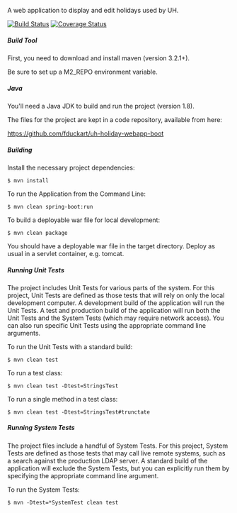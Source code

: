 A web application to display and edit holidays used by UH.

[![Build Status](https://travis-ci.org/fduckart/uh-holiday-webapp-boot.png?branch=master)](https://travis-ci.org/fduckart/uh-holiday-webapp-boot)
[![Coverage Status](https://coveralls.io/repos/github/fduckart/uh-holiday-webapp-boot/badge.svg)](https://coveralls.io/github/fduckart/uh-holiday-webapp-boot)
##### Build Tool
First, you need to download and install maven (version 3.2.1+).

Be sure to set up a M2_REPO environment variable.

##### Java
You'll need a Java JDK to build and run the project (version 1.8).

The files for the project are kept in a code repository,
available from here:

https://github.com/fduckart/uh-holiday-webapp-boot

##### Building
Install the necessary project dependencies:

    $ mvn install

To run the Application from the Command Line:

    $ mvn clean spring-boot:run

To build a deployable war file for local development:

    $ mvn clean package

You should have a deployable war file in the target directory.
Deploy as usual in a servlet container, e.g. tomcat.

##### Running Unit Tests
The project includes Unit Tests for various parts of the system.
For this project, Unit Tests are defined as those tests that will
rely on only the local development computer.
A development build of the application will run the Unit Tests.
A test and production build of the application will run both the
Unit Tests and the System Tests (which may require network access).
You can also run specific Unit Tests using the appropriate command
line arguments.

To run the Unit Tests with a standard build:

    $ mvn clean test

To run a test class:

    $ mvn clean test -Dtest=StringsTest

To run a single method in a test class:

    $ mvn clean test -Dtest=StringsTest#trunctate

##### Running System Tests
The project files include a handful of System Tests.
For this project, System Tests are defined as those tests that may
call live remote systems, such as a search against the production
LDAP server. A standard build of the application will exclude the
System Tests, but you can explicitly run them by specifying the
appropriate command line argument.

To run the System Tests:

    $ mvn -Dtest=*SystemTest clean test

